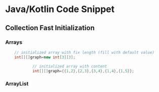 # Java/Kotlin Code Snippet

## Collection Fast Initialization

### Arrays

```java
    // initialized array with fix length (fill with default value)
    int[][]graph=new int[3][3];

            // initialized array with content
            int[][]graph={{1,2},{2,3},{3,4},{1,4},{1,5}};
```

### ArrayList


